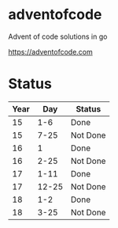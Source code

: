 # adventofcode
Advent of code solutions in go

https://adventofcode.com

# Status

| Year | Day   | Status   |
|------|-------|----------|
| 15   | 1-6   | Done     |
| 15   | 7-25  | Not Done |
| 16   | 1     | Done     |
| 16   | 2-25  | Not Done |
| 17   | 1-11  | Done     |
| 17   | 12-25 | Not Done |
| 18   | 1-2   | Done     |
| 18   | 3-25  | Not Done |